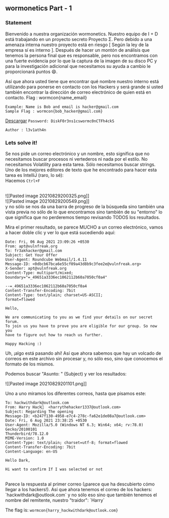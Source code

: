 ## wormonetics Part - 1

###  Statement  
Bienvenido a nuestra organización wormonetics. Nuestro equipo de I + D está trabajando en un proyecto secreto Proyecto Σ. Pero debido a una amenaza interna nuestro proyecto está en riesgo [ Según la ley de la empresa sí es interno ]. Después de hacer un montón de análisis que tenemos la persona final que es responsable, pero nos encontramos con una fuerte evidencia por lo que la captura de la imagen de su disco PC y para la investigación adicional que necesitamos su ayuda a cambio le proporcionará puntos 😄.  

Así que ahora usted tiene que encontrar qué nombre nuestro interno está utilizando para ponerse en contacto con los Hackers y será grande si usted también encontrar la dirección de correo electrónico de quien está en contacto. Flag : wormcon{name_email} <br>

 ````
 Example: Name is Bob and email is hacker@gmail.com
 Sample Flag : wormcon{bob_hacker@gmail.com}
 ````
  
[Descargar](https://mega.nz/file/kltyhCaD#QoRhdAuU0rPBGWDdsw9cXF22YOZqG6hj1TdsJziHdGY)
`Password: DiskF0r3ns1cswormc0nCTFh4ckS`

`Author : l3v1ath4n`
<br>

### Lets solve it!

Se nos pide un correo electrónico y un nombre, esto significa que no necesitamos buscar procesos ni vertederos ni nada por el estilo. No necesitamos Volatility para esta tarea. Sólo necesitamos buscar strings.
<br>
Uno de los mejores editores de texto que he encontrado para hacer esta tarea es IntelliJ (raro, lo sé):<br>
Hacemos `Ctrl+F`<br><br>

![[Pasted image 20210829200325.png]]<br>
![[Pasted image 20210829200549.png]]<br>
y no sólo se nos da una barra de progreso de la búsqueda sino también una vista previa no sólo de lo que encontramos sino también de su "entorno" lo que significa que no perderemos tiempo revisando TODOS los resultados.

Mira el primer resultado, se parece MUCHO a un correo electrónico, vamos a hacer doble clic y ver lo que está sucediendo aquí:<br>

 ````
 Date: Fri, 06 Aug 2021 23:09:26 +0530
From: apt@vulnfreak.org
To: fr3akhacker@gmail.com
Subject: Get Your Offer
User-Agent: Roundcube Webmail/1.4.11
Message-ID: <0dbcb67bca6e55cf09a43d8b9c3fee2e@vulnfreak.org>
X-Sender: apt@vulnfreak.org
Content-Type: multipart/mixed;
 boundary="=_49651a3336ec1062112b60a7050cf0a4"

--=_49651a3336ec1062112b60a7050cf0a4
Content-Transfer-Encoding: 7bit
Content-Type: text/plain; charset=US-ASCII;
 format=flowed

Hello,

We are communicating to you as we find your details on our secret forum. 
To join us you have to prove you are eligible for our group. So now you 
have to figure out how to reach us further.

Happy Hacking :)
 ````
  
Uh, ¡algo está pasando ahí! Así que ahora sabemos que hay un volcado de correos en este archivo sin procesar y, no sólo eso, sino que conocemos el formato de los mismos. <br>

Podemos buscar "Asunto: " (Subject) y ver los resultados:<br>

![[Pasted image 20210829201101.png]]<br>

Uno a uno miramos los diferentes correos, hasta que pisamos este:<br>
 ````
To: hackwithdark@outlook.com
From: Harry Hack  <harrythehacker1337@outlook.com>
Subject: Regarding The opening
Message-ID: <b247f130-4958-e7c4-278c-fa62e1de08a7@outlook.com>
Date: Fri, 6 Aug 2021 23:38:25 +0530
User-Agent: Mozilla/5.0 (Windows NT 6.3; Win64; x64; rv:78.0) Gecko/20100101
Thunderbird/78.12.0
MIME-Version: 1.0
Content-Type: text/plain; charset=utf-8; format=flowed
Content-Transfer-Encoding: 7bit
Content-Language: en-US

Hello Dark,

Hi want to confirm If I was selected or not
````
  
  
<br>
Parece la respuesta al primer correo (¡parece que ha descubierto cómo llegar a los hackers!). Así que ahora tenemos el correo de los hackers: `hackwithdark@outlook.com` y no sólo eso sino que también tenemos el nombre del remitente, nuestro "traidor": `Harry`

The flag is: `wormcon{harry_hackwithdark@outlook.com}`

 